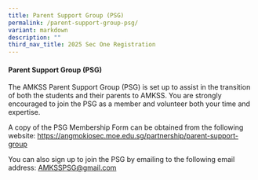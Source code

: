 ```yaml
---
title: Parent Support Group (PSG)
permalink: /parent-support-group-psg/
variant: markdown
description: ""
third_nav_title: 2025 Sec One Registration
---
```

#### Parent Support Group (PSG)
The AMKSS Parent Support Group (PSG) is set up to assist in the transition of both the students and their parents to AMKSS. You are strongly encouraged to join the PSG as a member and volunteer both your time and expertise.&nbsp;

A copy of the PSG Membership Form can be obtained from the following website: 
<a href="/partnership/parent-support-group"><font color="#62C183">https://angmokiosec.moe.edu.sg/partnership/parent-support-group</font></a>

You can also sign up to join the PSG by emailing to the following email address: <a href="mailto:AMKSSPSG@gmail.com"><font color="#62C183">AMKSSPSG@gmail.com</font></a>
